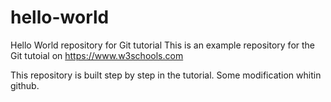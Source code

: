 # hello-world
Hello World repository for Git tutorial
This is an example repository for the Git tutoial on https://www.w3schools.com

This repository is built step by step in the tutorial.
Some modification whitin github.
